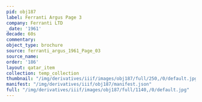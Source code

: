 ```yaml
---
pid: obj187
label: Ferranti Argus Page 3
company: Ferranti LTD
_date: '1961'
decade: 60s
commentary: 
object_type: brochure
source: ferranti_argus_1961_Page_03
source_name: 
order: '186'
layout: qatar_item
collection: temp_collection
thumbnail: "/img/derivatives/iiif/images/obj187/full/250,/0/default.jpg"
manifest: "/img/derivatives/iiif/obj187/manifest.json"
full: "/img/derivatives/iiif/images/obj187/full/1140,/0/default.jpg"
---
```

